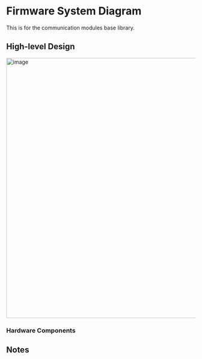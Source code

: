 # Firmware System Diagram

This is for the communication modules base library. 

## High-level Design

<img width="692" alt="image" src="https://github.com/UBCSailbot/com-module-firmware/assets/144284916/c1f9b2fc-40b4-414a-8d1a-b80418eed409">

### Hardware Components



## Notes


